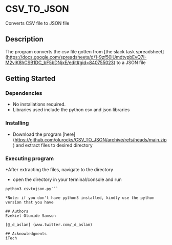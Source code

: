 # CSV_TO_JSON

Converts CSV file to JSON file
## Description

The program converts the csv file gotten from [the slack task spreadsheet]  (https://docs.google.com/spreadsheets/d/1-9zf50iUmdtvpbEvQ7I-M2vlK8hCSB1DC_bF5bDNjxE/edit#gid=840755023)
to a JSON file
## Getting Started

### Dependencies

* No installations required. 
* Libraries used include the python csv and json libraries

### Installing

* Download the program [here] (https://github.com/olurocks/CSV_TO_JSON/archive/refs/heads/main.zip) and extract files to desired directory
### Executing program

*After extracting the files, navigate to the directory 

* open the directory in your terminal/console and run
```
python3 csvtojson.py```

*Note: if you don't have python3 installed, kindly use the python version that you have

## Authors
Ezekiel Olumide Samson

[@_d_aslan] (www.twitter.com/_d_aslan)

## Acknowledgments
iTech
